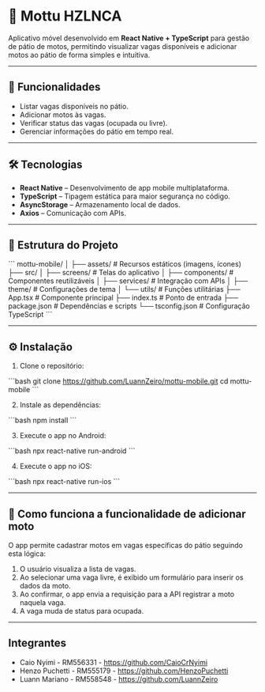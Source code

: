 
# 📱 Mottu HZLNCA

Aplicativo móvel desenvolvido em **React Native + TypeScript** para gestão de pátio de motos, permitindo visualizar vagas disponíveis e adicionar motos ao pátio de forma simples e intuitiva.

---

## 🚀 Funcionalidades

- Listar vagas disponíveis no pátio.
- Adicionar motos às vagas.
- Verificar status das vagas (ocupada ou livre).
- Gerenciar informações do pátio em tempo real.

---

## 🛠 Tecnologias

- **React Native** – Desenvolvimento de app mobile multiplataforma.  
- **TypeScript** – Tipagem estática para maior segurança no código.  
- **AsyncStorage** – Armazenamento local de dados.  
- **Axios** – Comunicação com APIs.  

---

## 📁 Estrutura do Projeto

\`\`\`
mottu-mobile/
│
├── assets/             # Recursos estáticos (imagens, ícones)
├── src/
│   ├── screens/       # Telas do aplicativo
│   ├── components/    # Componentes reutilizáveis
│   ├── services/      # Integração com APIs
│   ├── theme/         # Configurações de tema
│   └── utils/         # Funções utilitárias
├── App.tsx            # Componente principal
├── index.ts           # Ponto de entrada
├── package.json       # Dependências e scripts
└── tsconfig.json      # Configuração TypeScript
\`\`\`

---

## ⚙️ Instalação

1. Clone o repositório:

\`\`\`bash
git clone https://github.com/LuannZeiro/mottu-mobile.git
cd mottu-mobile
\`\`\`

2. Instale as dependências:

\`\`\`bash
npm install
\`\`\`

3. Execute o app no Android:

\`\`\`bash
npx react-native run-android
\`\`\`

4. Execute o app no iOS:

\`\`\`bash
npx react-native run-ios
\`\`\`

---

## 📌 Como funciona a funcionalidade de adicionar moto

O app permite cadastrar motos em vagas específicas do pátio seguindo esta lógica:

1. O usuário visualiza a lista de vagas.
2. Ao selecionar uma vaga livre, é exibido um formulário para inserir os dados da moto.
3. Ao confirmar, o app envia a requisição para a API registrar a moto naquela vaga.
4. A vaga muda de status para ocupada.

---

## Integrantes

- Caio Nyimi - RM556331 - https://github.com/CaioCrNyimi
- Henzo Puchetti - RM555179 - https://github.com/HenzoPuchetti
- Luann Mariano - RM558548 - https://github.com/LuannZeiro
